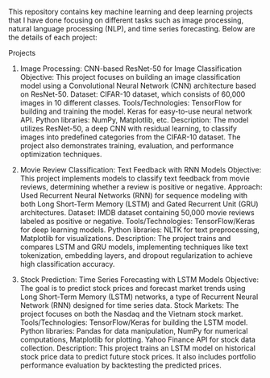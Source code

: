 This repository contains key machine learning and deep learning projects that I have done focusing on different tasks such as image processing, natural language processing (NLP), and time series forecasting. 
Below are the details of each project:

Projects

1. Image Processing: CNN-based ResNet-50 for Image Classification
Objective: This project focuses on building an image classification model using a Convolutional Neural Network (CNN) architecture based on ResNet-50.
Dataset: CIFAR-10 dataset, which consists of 60,000 images in 10 different classes.
Tools/Technologies:
TensorFlow for building and training the model.
Keras for easy-to-use neural network API.
Python libraries: NumPy, Matplotlib, etc.
Description: The model utilizes ResNet-50, a deep CNN with residual learning, to classify images into predefined categories from the CIFAR-10 dataset. The project also demonstrates training, evaluation, and performance optimization techniques.


2. Movie Review Classification: Text Feedback with RNN Models
Objective: This project implements models to classify text feedback from movie reviews, determining whether a review is positive or negative.
Approach: Used Recurrent Neural Networks (RNN) for sequence modeling with both Long Short-Term Memory (LSTM) and Gated Recurrent Unit (GRU) architectures.
Dataset: IMDB dataset containing 50,000 movie reviews labeled as positive or negative.
Tools/Technologies:
TensorFlow/Keras for deep learning models.
Python libraries: NLTK for text preprocessing, Matplotlib for visualizations.
Description: The project trains and compares LSTM and GRU models, implementing techniques like text tokenization, embedding layers, and dropout regularization to achieve high classification accuracy.


3. Stock Prediction: Time Series Forecasting with LSTM Models
Objective: The goal is to predict stock prices and forecast market trends using Long Short-Term Memory (LSTM) networks, a type of Recurrent Neural Network (RNN) designed for time series data.
Stock Markets: The project focuses on both the Nasdaq and the Vietnam stock market.
Tools/Technologies:
TensorFlow/Keras for building the LSTM model.
Python libraries: Pandas for data manipulation, NumPy for numerical computations, Matplotlib for plotting.
Yahoo Finance API for stock data collection.
Description: This project trains an LSTM model on historical stock price data to predict future stock prices. It also includes portfolio performance evaluation by backtesting the predicted prices.
